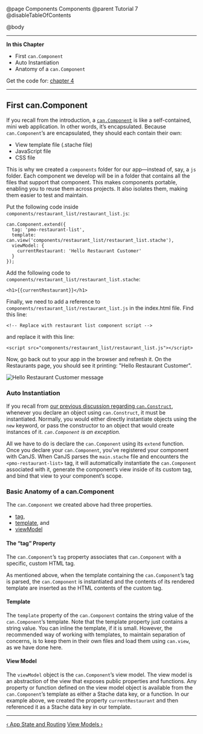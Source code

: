 @page Components Components
@parent Tutorial 7
@disableTableOfContents

@body

<div class="getting-started">

- - - -
**In this Chapter**
 - First `can.Component`
  - Auto Instantiation
  - Anatomy of a `can.Component`

Get the code for: [chapter 4](https://github.com/bitovi/canjs/blob/minor/guides/examples/PlaceMyOrder/ch-4_canjs-getting-started.zip?raw=true)

- - -

<a name="first-component"></a>
## First can.Component
If you recall from the introduction, a [`can.Component`](../docs/can.Component.html) is like a self-contained,
mini web application. In other words, it’s encapsulated. Because `can.Component`’s are
encapsulated, they should each contain their own:

- View template file (.stache file)
- JavaScript file
- CSS file

This is why we created a `components` folder for our app&mdash;instead of, say, a
`js` folder. Each component we develop will be in a folder that contains all
the files that support that component. This makes components portable,
enabling you to reuse them across projects. It also isolates them, making
them easier to test and maintain.

Put the following code inside `components/restaurant_list/restaurant_list.js`:

```
can.Component.extend({
  tag: 'pmo-restaurant-list',
  template: can.view('components/restaurant_list/restaurant_list.stache'),
  viewModel: {
    currentRestaurant: 'Hello Restaurant Customer'
  }
});
```

Add the following code to `components/restaurant_list/restaurant_list.stache`:

```
<h1>{{currentRestaurant}}</h1>
```

Finally, we need to add a reference to `components/restaurant_list/restaurant_list.js`
in the index.html file. Find this line:

```
<!-- Replace with restaurant list component script -->
```

and replace it with this line:

```
<script src="components/restaurant_list/restaurant_list.js"></script>
```

Now, go back out to your app in the browser and refresh it. On the Restaurants page, you should
see it printing: "Hello Restaurant Customer".

![Hello Restaurant Customer message](../can/guides/images/components/HelloRestaurantCustomer.png)

### Auto Instantiation

If you recall from [our previous discussion regarding `can.Construct`](Constructors.html), whenever you
declare an object using `can.Construct`, it must be instantiated. Normally, you
would either directly instantiate objects using the `new` keyword, or pass the
constructor to an object that would create instances of it. *`can.Component` is
an exception.*

All we have to do is declare the `can.Component` using its `extend` function.
Once you declare your `can.Component`, you’ve registered your component with CanJS.
When CanJS parses the `main.stache` file and encounters the
`<pmo-restaurant-list>` tag, it will automatically instantiate the `can.Component`
associated with it, generate the component’s view inside of its custom tag,
and bind that view to your component’s scope.

### Basic Anatomy of a can.Component

The `can.Component` we created above had three properties.

- [tag](#tag),
- [template](#template), and
- [viewModel](#viewmodel)

<a name="tag"></a>
#### The “tag” Property
The `can.Component`’s `tag` property associates that
`can.Component` with a specific, custom HTML tag.

As mentioned above, when the template containing the `can.Component`’s tag is
parsed, the `can.Component` is instantiated and the contents of its rendered
template are inserted as the HTML contents of the custom tag.

<a name="template"></a>
#### Template
The `template` property of the `can.Component` contains the string
value of the `can.Component`’s template. Note that the template property just
contains a string value. You can inline the template, if it is small. However,
the recommended way of working with templates, to maintain separation of
concerns, is to keep them in their own files and load them using `can.view`, as
we have done here.

<a name="viewmodel"></a>
#### View Model
The `viewModel` object is the `can.Component`’s view model. The view
model is an abstraction of the view that exposes public properties and
functions. Any property or function defined on the view model object is available
from the `can.Component`’s template as either a Stache data key, or a function.
In our example above, we created the property `currentRestaurant` and then
referenced it as a Stache data key in our template.

- - -

<span class="pull-left">[&lsaquo; App State and Routing](AppStateAndRouting.html)</span>
<span class="pull-right">[View Models &rsaquo;](ViewModels.html)</span>

</div>
